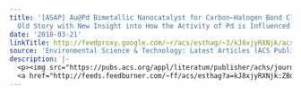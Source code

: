 ```yaml
---
title: '[ASAP] Au@Pd Bimetallic Nanocatalyst for Carbon–Halogen Bond Cleavage: An
  Old Story with New Insight into How the Activity of Pd is Influenced by Au'
date: '2018-03-21'
linkTitle: http://feedproxy.google.com/~r/acs/esthag/~3/kJ8xjyRXNjk/acs.est.7b05996
source: 'Environmental Science & Technology: Latest Articles (ACS Publications)'
description: |-
  <p><img src="https://pubs.acs.org/appl/literatum/publisher/achs/journals/content/esthag/0/esthag.ahead-of-print/acs.est.7b05996/20180321/images/medium/es-2017-059967_0006.gif" alt="TOC Graphic"/></p><div><cite>Environmental Science & Technology</cite></div><div>DOI: 10.1021/acs.est.7b05996</div><div class="feedflare">
  <a href="http://feeds.feedburner.com/~ff/acs/esthag?a=kJ8xjyRXNjk:ZBdL02tm44o:yIl2AUoC8zA"><img src="http://feeds.feedburner.com/~ff/acs/esthag?d=yIl2AUoC8zA" border="0"></img></a>
---
```

